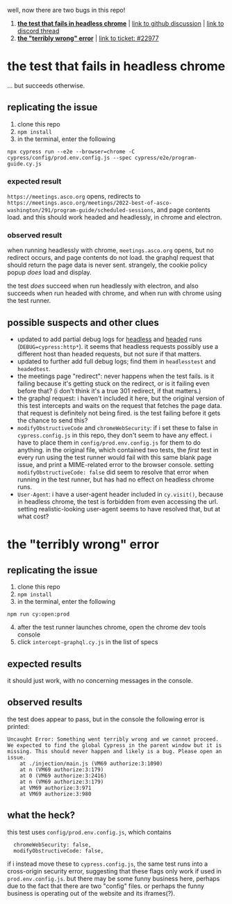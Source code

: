 well, now there are two bugs in this repo!
1. [**the test that fails in headless chrome**](#the-test-that-fails-in-headless-chrome) | [link to github discussion](https://github.com/cypress-io/cypress/discussions/22947) | [link to discord thread](https://discord.com/channels/755913899261296641/1001162684181528676)
2. [**the "terribly wrong" error**](#the-terribly-wrong-error) | [link to ticket: #22977](https://github.com/cypress-io/cypress/issues/22977)

# the test that fails in headless chrome
... but succeeds otherwise.

## replicating the issue
1. clone this repo
2. `npm install`
3. in the terminal, enter the following
```
npx cypress run --e2e --browser=chrome -C cypress/config/prod.env.config.js --spec cypress/e2e/program-guide.cy.js
```

### expected result
`https://meetings.asco.org` opens, redirects to `https://meetings.asco.org/meetings/2022-best-of-asco-washington/291/program-guide/scheduled-sessions`, and page contents load. and this should work headed and headlessly, in chrome and electron.

### observed result
when running headlessly with chrome, `meetings.asco.org` opens, but no redirect occurs, and page contents do not load. the graphql request that should return the page data is never sent. strangely, the cookie policy popup *does* load and display.

the test *does* succeed when run headlessly with electron, and also succeeds when run headed with chrome, and when run with chrome using the test runner.

## possible suspects and other clues
* updated to add partial debug logs for [headless](https://pastebin.com/HSJJjxDi) and [headed](https://pastebin.com/HnAiRbqf) runs (`DEBUG=cypress:http*`). it seems that headless requests possibly use a different host than headed requests, but not sure if that matters.
* updated to further add full debug logs; find them in `headlesstest` and `headedtest`.
* the meetings page "redirect": never happens when the test fails. is it failing because it's getting stuck on the redirect, or is it failing even before that? (i don't think it's a true 301 redirect, if that matters.)
* the graphql request: i haven't included it here, but the original version of this test intercepts and waits on the request that fetches the page data. that request is definitely not being fired. is the test failing before it gets the chance to send this?
* `modifyObstructiveCode` and `chromeWebSecurity`: if i set these to false in `cypress.config.js` in this repo, they don't seem to have any effect. i have to place them in `config/prod.env.config.js` for them to do anything. in the original file, which contained two tests, the *first* test in every run using the test runner would fail with this same blank page issue, and print a MIME-related error to the browser console. setting `modifyObstructiveCode: false` did seem to resolve that error when running in the test runner, but has had no effect on headless chrome runs.
* `User-Agent`: i have a user-agent header included in `cy.visit()`, because in headless chrome, the test is forbidden from even accessing the url. setting realistic-looking user-agent seems to have resolved that, but at what cost?

# the "terribly wrong" error

## replicating the issue
1. clone this repo
2. `npm install`
3. in the terminal, enter the following
```
npm run cy:open:prod
```
4. after the test runner launches chrome, open the chrome dev tools console
5. click `intercept-graphql.cy.js` in the list of specs

## expected results
it should just work, with no concerning messages in the console.

## observed results
the test does appear to pass, but in the console the following error is printed:
```
Uncaught Error: Something went terribly wrong and we cannot proceed. We expected to find the global Cypress in the parent window but it is missing. This should never happen and likely is a bug. Please open an issue.
    at ./injection/main.js (VM69 authorize:3:1090)
    at n (VM69 authorize:3:179)
    at 0 (VM69 authorize:3:2416)
    at n (VM69 authorize:3:179)
    at VM69 authorize:3:971
    at VM69 authorize:3:980
```

## what the heck?
this test uses `config/prod.env.config.js`, which contains
```
  chromeWebSecurity: false,
  modifyObstructiveCode: false,
```
if i instead move these to `cypress.config.js`, the same test runs into a cross-origin security error, suggesting that these flags only work if used in `prod.env.config.js`. but there may be some funny business here, perhaps due to the fact that there are two "config" files. or perhaps the funny business is operating out of the website and its iframes(?).
